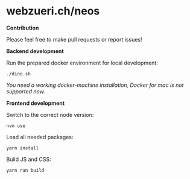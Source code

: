 # webzueri.ch/neos

**Contribution**

Please feel free to make pull requests or report issues!

**Backend development**

Run the prepared docker environment for local development:

	./dino.sh

_You need a working docker-machine installation, Docker for mac is not supported now._

**Frontend development**

Switch to the correct node version:

	nvm use

Load all needed packages:

	yarn install

Build JS and CSS:

	yarn run build
